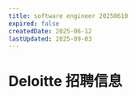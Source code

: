 ```yaml
---
title: software engineer 20250610
expired: false
createdDate: 2025-06-12
lastUpdated: 2025-09-03
---
```


# Deloitte 招聘信息

<JobPostingTable job-posting-json-path="deloitte/data/software-engineer-20250610.json" />
